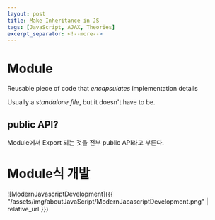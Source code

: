 ```yaml
---
layout: post
title: Make Inheritance in JS
tags: [JavaScript, AJAX, Theories]
excerpt_separator: <!--more-->
---
```


# Module

Reusable piece of code that *encapsulates* implementation details

Usually a *standalone file*, but it doesn't have to be.

<!--more-->

## public API?

Module에서 Export 되는 것을 전부 public API라고 부른다.

# Module식 개발

![ModernJavascriptDevelopment]({{ "/assets/img/aboutJavaScript/ModernJacascriptDevelopment.png" | relative_url }})